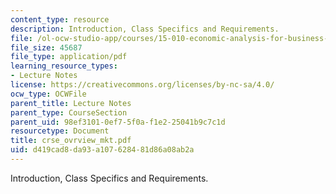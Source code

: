 ```yaml
---
content_type: resource
description: Introduction, Class Specifics and Requirements.
file: /ol-ocw-studio-app/courses/15-010-economic-analysis-for-business-decisions-fall-2004/d419cad8da93a107628481d86a08ab2a_crse_ovrview_mkt.pdf
file_size: 45687
file_type: application/pdf
learning_resource_types:
- Lecture Notes
license: https://creativecommons.org/licenses/by-nc-sa/4.0/
ocw_type: OCWFile
parent_title: Lecture Notes
parent_type: CourseSection
parent_uid: 98ef3101-0ef7-5f0a-f1e2-25041b9c7c1d
resourcetype: Document
title: crse_ovrview_mkt.pdf
uid: d419cad8-da93-a107-6284-81d86a08ab2a
---
```

Introduction, Class Specifics and Requirements.